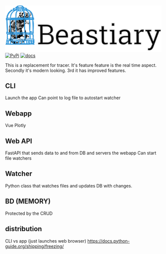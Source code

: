 ![beastiary logo](images/logo.png)
[![PyPi](https://img.shields.io/pypi/v/beastiary.svg)](https://pypi.org/project/beastiary/)
[![docs](https://github.com/Wytamma/beastiary/actions/workflows/docs.yml/badge.svg)](https://beastiary.wytamma.com/)

This is a replacement for tracer. It's feature feature is the real time aspect. Secondly it's modern looking. 3rd it has improved features. 


## CLI
Launch the app
Can point to log file to autostart watcher

## Webapp 
Vue
Plotly

## Web API
FastAPI that sends data to and from DB and servers the webapp
Can start file watchers

## Watcher 
Python class that watches files and updates DB with changes.


## BD (MEMORY)
Protected by the CRUD


## distribution 
CLI vs app (just launches web browser)
https://docs.python-guide.org/shipping/freezing/
